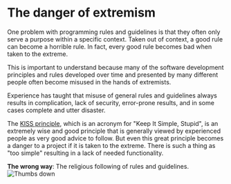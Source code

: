 # The danger of extremism #

One problem with programming rules and guidelines is that they often only serve a purpose within a specific context. Taken out of context, a good rule can become a horrible rule. In fact, every good rule becomes bad when taken to the extreme.

This is important to understand because many of the software development principles and rules developed over time and presented by many different people often become misused in the hands of extremists.

Experience has taught that misuse of general rules and guidelines always results in complication, lack of security, error-prone results, and in some cases complete and utter disaster.

The [KISS principle](https://en.wikipedia.org/wiki/KISS_principle), which is an acronym for "Keep It Simple, Stupid", is an extremely wise and good principle that is generally viewed by experienced people as very good advice to follow. But even this great principle becomes a danger to a project if it is taken to the extreme. There is such a thing as "too simple" resulting in a lack of needed functionality.

**The wrong way**: The religious following of rules and guidelines. ![Thumbs down](/img/thumbs-down.png)
